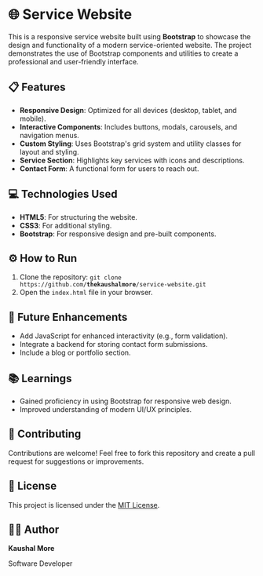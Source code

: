 <h1>🌐 Service Website</h1>
<p>This is a responsive service website built using <strong>Bootstrap</strong> to showcase the design and functionality of a modern service-oriented website. The project demonstrates the use of Bootstrap components and utilities to create a professional and user-friendly interface.</p>

<h2>📋 Features</h2>
<ul>
  <li><strong>Responsive Design</strong>: Optimized for all devices (desktop, tablet, and mobile).</li>
  <li><strong>Interactive Components</strong>: Includes buttons, modals, carousels, and navigation menus.</li>
  <li><strong>Custom Styling</strong>: Uses Bootstrap's grid system and utility classes for layout and styling.</li>
  <li><strong>Service Section</strong>: Highlights key services with icons and descriptions.</li>
  <li><strong>Contact Form</strong>: A functional form for users to reach out.</li>
</ul>

<h2>💻 Technologies Used</h2>
<ul>
  <li><strong>HTML5</strong>: For structuring the website.</li>
  <li><strong>CSS3</strong>: For additional styling.</li>
  <li><strong>Bootstrap</strong>: For responsive design and pre-built components.</li>
</ul>

<h2>⚙️ How to Run</h2>
<ol>
  <li>Clone the repository:
    <code>git clone https://github.com/<b>thekaushalmore</b>/service-website.git</code>
  </li>
  <li>Open the <code>index.html</code> file in your browser.</li>
</ol>

<h2>🚀 Future Enhancements</h2>
<ul>
  <li>Add JavaScript for enhanced interactivity (e.g., form validation).</li>
  <li>Integrate a backend for storing contact form submissions.</li>
  <li>Include a blog or portfolio section.</li>
</ul>

<h2>📚 Learnings</h2>
<ul>
  <li>Gained proficiency in using Bootstrap for responsive web design.</li>
  <li>Improved understanding of modern UI/UX principles.</li>
</ul>

<h2>🤝 Contributing</h2>
<p>Contributions are welcome! Feel free to fork this repository and create a pull request for suggestions or improvements.</p>

<h2>📜 License</h2>
<p>This project is licensed under the <a href="LICENSE">MIT License</a>.</p>

<h2>👨‍💻 Author</h2>
<p><strong>Kaushal More</strong></p>
Software Developer
